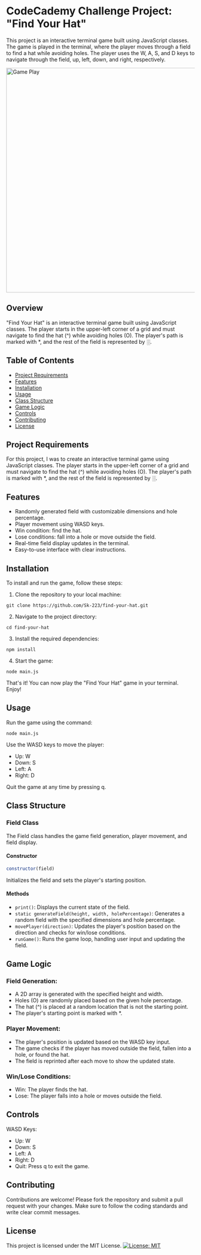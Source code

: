 # CodeCademy Challenge Project: "Find Your Hat"

This project is an interactive terminal game built using JavaScript classes. The game is played in the terminal, where the player moves through a field to find a hat while avoiding holes. The player uses the W, A, S, and D keys to navigate through the field, up, left, down, and right, respectively.

<img src="https://github.com/Sk-223/find-your-hat/assets/104045720/40767076-30df-4562-9fc9-2736e98c9ae5" alt="Game Play" width="600">

## Overview
"Find Your Hat" is an interactive terminal game built using JavaScript classes. The player starts in the upper-left corner of a grid and must navigate to find the hat (^) while avoiding holes (O). The player's path is marked with *, and the rest of the field is represented by ░.

## Table of Contents
- [Project Requirements](#project-requirements)
- [Features](#features)
- [Installation](#installation)
- [Usage](#usage)
- [Class Structure](#class-structure)
- [Game Logic](#game-logic)
- [Controls](#controls)
- [Contributing](#contributing)
- [License](#license)

## Project Requirements
For this project, I was to create an interactive terminal game using JavaScript classes. The player starts in the upper-left corner of a grid and must navigate to find the hat (^) while avoiding holes (O). The player's path is marked with *, and the rest of the field is represented by ░.

## Features
- Randomly generated field with customizable dimensions and hole percentage.
- Player movement using WASD keys.
- Win condition: find the hat.
- Lose conditions: fall into a hole or move outside the field.
- Real-time field display updates in the terminal.
- Easy-to-use interface with clear instructions.

## Installation
To install and run the game, follow these steps:

1. Clone the repository to your local machine:
```
git clone https://github.com/Sk-223/find-your-hat.git
```

2. Navigate to the project directory:
```
cd find-your-hat
```

3. Install the required dependencies:
```
npm install
```

4. Start the game:
```
node main.js
```

That's it! You can now play the "Find Your Hat" game in your terminal. Enjoy!

## Usage
Run the game using the command:
```
node main.js
```

Use the WASD keys to move the player:
- Up: W
- Down: S
- Left: A
- Right: D

Quit the game at any time by pressing q.

## Class Structure
### Field Class
The Field class handles the game field generation, player movement, and field display.

#### Constructor
```javascript
constructor(field)
```
Initializes the field and sets the player's starting position.

#### Methods
- `print()`: Displays the current state of the field.
- `static generateField(height, width, holePercentage)`: Generates a random field with the specified dimensions and hole percentage.
- `movePlayer(direction)`: Updates the player's position based on the direction and checks for win/lose conditions.
- `runGame()`: Runs the game loop, handling user input and updating the field.

## Game Logic
### Field Generation:
- A 2D array is generated with the specified height and width.
- Holes (O) are randomly placed based on the given hole percentage.
- The hat (^) is placed at a random location that is not the starting point.
- The player's starting point is marked with *.

### Player Movement:
- The player's position is updated based on the WASD key input.
- The game checks if the player has moved outside the field, fallen into a hole, or found the hat.
- The field is reprinted after each move to show the updated state.

### Win/Lose Conditions:
- Win: The player finds the hat.
- Lose: The player falls into a hole or moves outside the field.

## Controls
WASD Keys:
- Up: W
- Down: S
- Left: A
- Right: D
- Quit: Press q to exit the game.

## Contributing
Contributions are welcome! Please fork the repository and submit a pull request with your changes. Make sure to follow the coding standards and write clear commit messages.

## License
This project is licensed under the MIT License. 
[![License: MIT](https://img.shields.io/badge/License-MIT-yellow.svg)](https://opensource.org/licenses/MIT)

